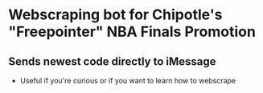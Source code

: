 # Webscraping bot for Chipotle's "Freepointer" NBA Finals Promotion 
## Sends newest code directly to iMessage
* Useful if you're curious or if you want to learn how to webscrape
